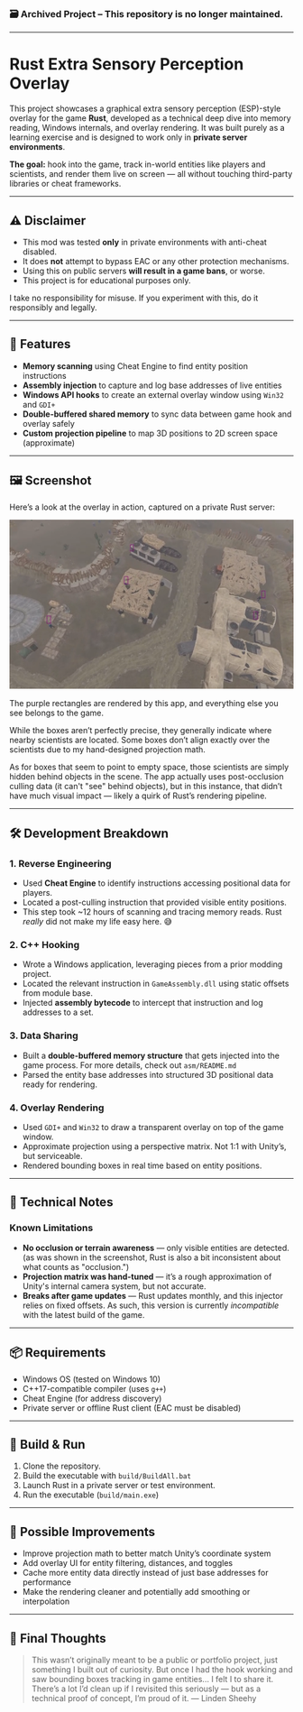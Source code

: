### 🗃️ Archived Project – This repository is no longer maintained.

---

# Rust Extra Sensory Perception Overlay

This project showcases a graphical extra sensory perception (ESP)-style overlay for the game **Rust**, developed as a technical deep dive into memory reading, Windows internals, and overlay rendering. It was built purely as a learning exercise and is designed to work only in **private server environments**.

**The goal:** hook into the game, track in-world entities like players and scientists, and render them live on screen — all without touching third-party libraries or cheat frameworks.

---

## ⚠️ Disclaimer

- This mod was tested **only** in private environments with anti-cheat disabled.
- It does **not** attempt to bypass EAC or any other protection mechanisms.
- Using this on public servers **will result in a game bans**, or worse.
- This project is for educational purposes only.

I take no responsibility for misuse. If you experiment with this, do it responsibly and legally.

---

## 🎯 Features

- **Memory scanning** using Cheat Engine to find entity position instructions
- **Assembly injection** to capture and log base addresses of live entities
- **Windows API hooks** to create an external overlay window using `Win32` and `GDI+`
- **Double-buffered shared memory** to sync data between game hook and overlay safely
- **Custom projection pipeline** to map 3D positions to 2D screen space (approximate)

---

## 🖼️ Screenshot

Here’s a look at the overlay in action, captured on a private Rust server:

![ESP Overlay Screenshot](screenshots/RustESPDemoScreenshot.png)

The purple rectangles are rendered by this app, and everything else you see belongs to the game.

While the boxes aren’t perfectly precise, they generally indicate where nearby scientists are located. Some boxes don’t align exactly over the scientists due to my hand-designed projection math. 

As for boxes that seem to point to empty space, those scientists are simply hidden behind objects in the scene. The app actually uses post-occlusion culling data (it can't "see" behind objects), but in this instance, that didn’t have much visual impact — likely a quirk of Rust’s rendering pipeline.

---

## 🛠️ Development Breakdown

### 1. Reverse Engineering
- Used **Cheat Engine** to identify instructions accessing positional data for players.
- Located a post-culling instruction that provided visible entity positions.
- This step took ~12 hours of scanning and tracing memory reads. Rust *really* did not make my life easy here. 😅

### 2. C++ Hooking
- Wrote a Windows application, leveraging pieces from a prior modding project.
- Located the relevant instruction in `GameAssembly.dll` using static offsets from module base.
- Injected **assembly bytecode** to intercept that instruction and log addresses to a set.

### 3. Data Sharing
- Built a **double-buffered memory structure** that gets injected into the game process. For more details, check out `asm/README.md`
- Parsed the entity base addresses into structured 3D positional data ready for rendering.

### 4. Overlay Rendering
- Used `GDI+` and `Win32` to draw a transparent overlay on top of the game window.
- Approximate projection using a perspective matrix. Not 1:1 with Unity’s, but serviceable.
- Rendered bounding boxes in real time based on entity positions.

---

## 🧩 Technical Notes

### Known Limitations
- **No occlusion or terrain awareness** — only visible entities are detected. (as was shown in the screenshot, Rust is also a bit inconsistent about what counts as "occlusion.")
- **Projection matrix was hand-tuned** — it’s a rough approximation of Unity's internal camera system, but not accurate.
- **Breaks after game updates** — Rust updates monthly, and this injector relies on fixed offsets. As such, this version is currently *incompatible* with the latest build of the game.

---

## 📦 Requirements

- Windows OS (tested on Windows 10)
- C++17-compatible compiler (uses `g++`)
- Cheat Engine (for address discovery)
- Private server or offline Rust client (EAC must be disabled)

---

## 🚀 Build & Run

1. Clone the repository.
2. Build the executable with `build/BuildAll.bat`
3. Launch Rust in a private server or test environment.
4. Run the executable (`build/main.exe`)

---

## 🔮 Possible Improvements

- Improve projection math to better match Unity’s coordinate system
- Add overlay UI for entity filtering, distances, and toggles
- Cache more entity data directly instead of just base addresses for performance
- Make the rendering cleaner and potentially add smoothing or interpolation

---

## 📝 Final Thoughts
>This wasn’t originally meant to be a public or portfolio project, just something I built out of curiosity. But once I had the hook working and saw bounding boxes tracking in game entities... I felt I to share it.
>There’s a lot I’d clean up if I revisited this seriously — but as a technical proof of concept, I’m proud of it.
>— Linden Sheehy

